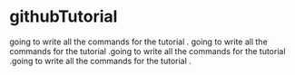 # githubTutorial

going to write all the commands for the tutorial .
going to write all the commands for the tutorial .going to write all the commands for the tutorial .going to write all the commands for the tutorial .
